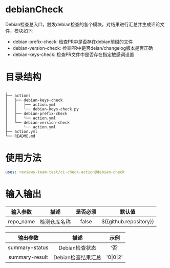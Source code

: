 # debianCheck
Debian检查总入口，触发debian检查的各个模块，对结果进行汇总并生成评论文件，模块如下:
* debian-prefix-check: 检查PR中是否存在debian前缀的文件
* debian-version-check: 检查PR中是否deian/changelog版本是否正确
* debian-keys-check: 检查PR文件中是否存在指定敏感词设置

# 目录结构
```
.
├── actions
│   ├── debian-keys-check
│   │   ├── action.yml
│   │   └── debian-keys-check.py
│   ├── debian-prefix-check
│   │   └── action.yml
│   └── debian-version-check
│       └── action.yml
├── action.yml
└── README.md
```

# 使用方法
```yaml
uses: reviews-team-test/ci-check-action@debian-check
```

# 输入输出
| 输入参数| 描述| 是否必须| 默认值|
|:---:|:---:|:---:|:---:|
| repo_name | 检测仓库名称 | false | ${{github.repository}} |


| 输出参数| 描述| 示例|
|:---:|:---:|:---:|
| summary-status | Debian检查状态 | '否' |
| summary-result | Debian检查结果汇总 | '0\|0\|2' |
